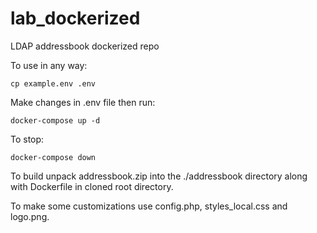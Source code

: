 # lab_dockerized
LDAP addressbook dockerized repo

To use in any way:
```
cp example.env .env
```
Make changes in .env file then run:
```
docker-compose up -d
```
To stop:
```
docker-compose down
```

To build unpack addressbook.zip into the ./addressbook directory along with Dockerfile in cloned root directory.

To make some customizations use config.php, styles_local.css and logo.png.
